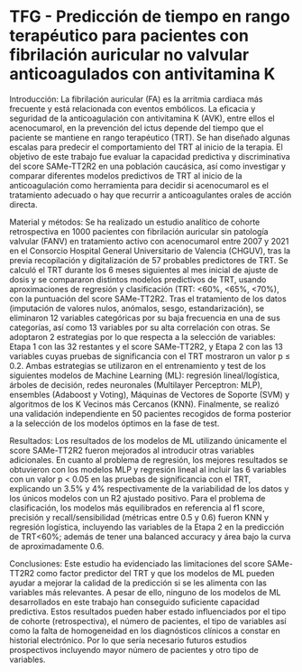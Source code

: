 # TFG - Predicción de tiempo en rango terapéutico para pacientes con fibrilación auricular no valvular anticoagulados con antivitamina K

Introducción: La fibrilación auricular (FA) es la arritmia cardiaca más frecuente y está relacionada con eventos embólicos. La eficacia y seguridad de la anticoagulación con antivitamina K (AVK), entre ellos el acenocumarol, en la prevención del ictus depende del tiempo que el paciente se mantiene en rango terapéutico (TRT). Se han diseñado algunas escalas para predecir el comportamiento del TRT al inicio de la terapia. El objetivo de este trabajo fue evaluar la capacidad predictiva y discriminativa del score SAMe-TT2R2 en una población caucásica, así como investigar y comparar diferentes modelos predictivos de TRT al inicio de la anticoagulación como herramienta para decidir si acenocumarol es el tratamiento adecuado o hay que recurrir a anticoagulantes orales de acción directa. 

Material y métodos: Se ha realizado un estudio analítico de cohorte retrospectiva en 1000 pacientes con fibrilación auricular sin patología valvular (FANV) en tratamiento activo con acenocumarol entre 2007 y 2021 en el Consorcio Hospital General Universitario de Valencia (CHGUV), tras la previa recopilación y digitalización de 57 probables predictores de TRT. Se calculó el TRT durante los 6 meses siguientes al mes inicial de ajuste de dosis y se compararon distintos modelos predictivos de TRT, usando aproximaciones de regresión y clasificación (TRT: <60%, <65%, <70%), con la puntuación del score SAMe-TT2R2. Tras el tratamiento de los datos (imputación de valores nulos, anómalos, sesgo, estandarización), se eliminaron 12 variables categóricas por su baja frecuencia en una de sus categorías, así como 13 variables por su alta correlación con otras. Se adoptaron 2 estrategias por lo que respecta a la selección de variables: Etapa 1 con las 32 restantes y el score SAMe-TT2R2, y Etapa 2 con las 13 variables cuyas pruebas de significancia con el TRT mostraron un valor p ≤ 0.2. Ambas estrategias se utilizaron en el entrenamiento y test de los siguientes modelos de Machine Learning (ML): regresión lineal/logística, árboles de decisión, redes neuronales (Multilayer Perceptron: MLP), ensembles (Adaboost y Voting), Máquinas de Vectores de Soporte (SVM) y algoritmos de los K Vecinos más Cercanos (KNN). Finalmente, se realizó una validación independiente en 50 pacientes recogidos de forma posterior a la selección de los modelos óptimos en la fase de test.

Resultados: Los resultados de los modelos de ML utilizando únicamente el score SAMe-TT2R2 fueron mejorados al introducir otras variables adicionales. En cuanto al problema de regresión, los mejores resultados se obtuvieron con los modelos MLP y regresión lineal al incluir las 6 variables con un valor p < 0.05 en las pruebas de significancia con el TRT, explicando un 3.5% y 4% respectivamente de la variabilidad de los datos y los únicos modelos con un R2 ajustado positivo. Para el problema de clasificación, los modelos más equilibrados en referencia al f1 score, precisión y recall/sensibilidad (métricas entre 0.5 y 0.6) fueron KNN y regresión logística, incluyendo las variables de la Etapa 2 en la predicción de TRT<60%; además de tener una balanced accuracy y área bajo la curva de aproximadamente 0.6.

Conclusiones: Este estudio ha evidenciado las limitaciones del score SAMe-TT2R2 como factor predictor del TRT y que los modelos de ML pueden ayudar a mejorar la calidad de la predicción si se les alimenta con las variables más relevantes. A pesar de ello, ninguno de los modelos de ML desarrollados en este trabajo han conseguido suficiente capacidad predictiva. Estos resultados pueden haber estado influenciados por el tipo de cohorte (retrospectiva), el número de pacientes, el tipo de variables así como la falta de homogeneidad en los diagnósticos clínicos a constar en historial electrónico. Por lo que sería necesario futuros estudios prospectivos incluyendo mayor número de pacientes y otro tipo de variables. 
